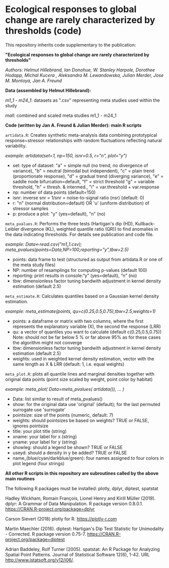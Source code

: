 # Ecological responses to global change are rarely characterized by thresholds (code)

This repository inherits code supplementary to the publication:

**"Ecological responses to global change are rarely characterized by thresholds"**

*Authors:  Helmut Hillebrand, Ian Donohue, W. Stanley Harpole, Dorothee Hodapp, Michal Kucera , Aleksandra M. Lewandowska, Julian Merder, Jose M. Montoya, Jan A. Freund*


**Data (assembled by Helmut Hillebrand):**

*m1_1 - m24_1*: datasets as ".csv" representing meta studies used within the study

*mall*: combined and scaled meta studies m1_1 - m24_1


**Code (written by Jan A. Freund & Julian Merder):**
**main R scripts**

`artidata.R`: Creates synthetic meta-analysis data combining prototypical response~stressor relationships with random fluctuations reflecting natural variability.

*example: artidata(set=1, np=150, isnr=0.5, r="n", plot="y")*

  - set:  type of dataset: "a" = simple null (no trend, no divergence of variance),
                           "b" = neutral (bimodal but independent),
                           "c" = plain trend (proportionate response), 
                           "d" = gradual trend (diverging variance),
                           "e" = saddle node bifurcation=default, 
                           "f" = strict threshold
                           "g" = variable threshold, 
                           "h" = thresh. & intermed., 
                           "i" = var.threshold + var.response
  - np:   number of data points (default=150)
  - isnr: inverse snr = 1/snr = noise-to-signal ratio (nsr) (default: 0)
  - r:    "n" (normal distribution=default) OR 'u'  (uniform distribution) of stressor samples
  - p:    produce a plot: "y" (yes=default), "n" (no) 



`meta_pvalues.R`: Performs the three tests (Hartigan's dip (HD), Kullback-Leibler divergence (KL), weighted quantile ratio (QR)) to find anomalies in the data indicating thresholds. For details see publication and code file. 

*example: 
Data<-read.csv("m1_1.csv);
meta_pvalues(points=Data,NP=100,reporting="y",tbw=2.5)*

- points: data frame to test (structured as output from artidata.R or one of the meta study files)
- NP: number of resamplings for computing p-values (default 100)
- reporting: print results in console:“y” (yes=default), “n” (no)
- tbw: dimensionless factor tuning bandwith adjustment in kernel density estimation (default 2.5)

`meta_estimate.R`: Calculates quantiles based on a Gaussian kernel density estimation.

*example: meta_estimate(points, qu=c(0.25,0.5,0.75),tbw=2.5,weights=1)*

- points: a dataframe or matrix with two columns, where the first represents the explanatory variable (X), the second the response (LRR)
- qu: a vector of quantiles you want to calculate (default c(0.25,0.5,0.75))
Note: should not be far below 5 % or far above 95% as for these cases the algorithm might not converge
- tbw: dimensionless factor tuning bandwith adjustment in kernel density estimation (default 2.5)
- weights: used in weighted kernel density estimation, vector with the same length as X & LRR (default: 1, i.e. equal weights)



`meta_plot.R`: plots all quantile lines and marginal densities together with original data points (point size scaled by weight, point color by habitat)

*example: meta_plot( Data=meta_pvalues( artidata()), ... )*

- Data: list similar to result of meta_pvalues()
- show: for the original data use 'original' (default); for the last permuted surrogate use 'surrogate'
- pointsize: size of the points (numeric, default: 7)
- weights: should pointsizes be based on weights? TRUE or FALSE, ignores pointsize
- title: your plot title (string)
- xname: your label for x (string)
- yname: your label for y (string)
- showleg: should a legend be shown? TRUE or FALSE
- useyd: should a density in y be added? TRUE or FALSE
- name_(blue/cyan/darkblue/green): four names assigned to four colors in plot legend (four strings)


**All other R scripts in this repository are subroutines called by the above main routines**

The following R packages must be installed: 
	plotly, dplyr, diptest, spatstat
  
  Hadley Wickham, Romain François, Lionel Henry and Kirill Müller (2019). dplyr: A Grammar of Data Manipulation. R
  package version 0.8.0.1. https://CRAN.R-project.org/package=dplyr
  
   Carson Sievert (2018) plotly for R. https://plotly-r.com
   
   Martin Maechler (2016). diptest: Hartigan's Dip Test Statistic for Unimodality - Corrected. R package version
   0.75-7. https://CRAN.R-project.org/package=diptest
   
   Adrian Baddeley, Rolf Turner (2005). spatstat: An R Package for Analyzing Spatial Point Patterns. Journal of
   Statistical Software 12(6), 1-42. URL http://www.jstatsoft.org/v12/i06/.


